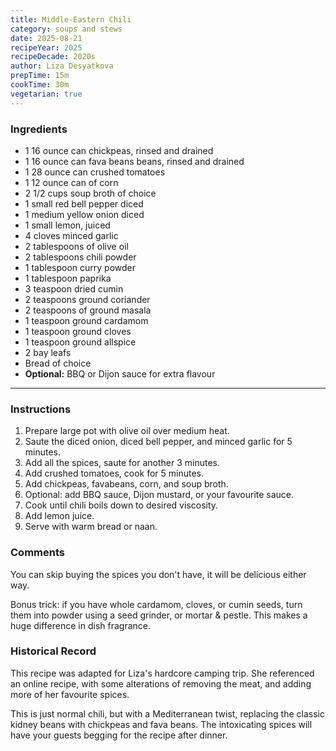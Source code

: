 ```yaml
---
title: Middle-Eastern Chili
category: soups and stews
date: 2025-08-21
recipeYear: 2025
recipeDecade: 2020s
author: Liza Desyatkova
prepTime: 15m
cookTime: 30m
vegetarian: true
---
```


### Ingredients

- 1 16 ounce can chickpeas, rinsed and drained
- 1 16 ounce can fava beans beans, rinsed and drained
- 1 28 ounce can crushed tomatoes
- 1 12 ounce can of corn
- 2 1/2 cups soup broth of choice
- 1 small red bell pepper diced
- 1 medium yellow onion diced
- 1 small lemon, juiced
- 4 cloves minced garlic
- 2 tablespoons of olive oil
- 2 tablespoons chili powder
- 1 tablespoon curry powder
- 1 tablespoon paprika
- 3 teaspoon dried cumin
- 2 teaspoons ground coriander
- 2 teaspoons of ground masala
- 1 teaspoon ground cardamom
- 1 teaspoon ground cloves
- 1 teaspoon ground allspice
- 2 bay leafs
- Bread of choice
- **Optional:** BBQ or Dijon sauce for extra flavour

---

### Instructions

1. Prepare large pot with olive oil over medium heat.
2. Saute the diced onion, diced bell pepper, and minced garlic for 5 minutes.
3. Add all the spices, saute for another 3 minutes.
4. Add crushed tomatoes, cook for 5 minutes.
5. Add chickpeas, favabeans, corn, and soup broth.
6. Optional: add BBQ sauce, Dijon mustard, or your favourite sauce.
7. Cook until chili boils down to desired viscosity.
8. Add lemon juice.
9. Serve with warm bread or naan.

### Comments

You can skip buying the spices you don't have, it will be delicious either way.

Bonus trick: if you have whole cardamom, cloves, or cumin seeds, turn them into powder using a seed grinder, or mortar & pestle. This makes a huge difference in dish fragrance.

### Historical Record

This recipe was adapted for Liza's hardcore camping trip. She referenced an online recipe, with some alterations of removing the meat, and adding more of her favourite spices.

This is just normal chili, but with a Mediterranean twist, replacing the classic kidney beans with chickpeas and fava beans. The intoxicating spices will have your guests begging for the recipe after dinner.
